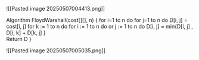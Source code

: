 ![[Pasted image 20250507004413.png]]

Algorithm FloydWarshall(cost[][], n) 
{ 
for i=1 to n do 
	for j=1 to n do 
		D[i, j] = cost[i, j] 
for k := 1 to n do 
	for i := 1 to n do 
		or j := 1 to n do 
			D[i, j] = min{D[i, j] , D[i, k] + D[k, j] 
	} 		
Return D
}


![[Pasted image 20250507005035.png]]